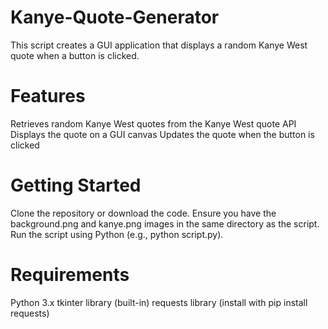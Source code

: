 # Kanye-Quote-Generator
This script creates a GUI application that displays a random Kanye West quote when a button is clicked.

# Features
Retrieves random Kanye West quotes from the Kanye West quote API
Displays the quote on a GUI canvas
Updates the quote when the button is clicked

# Getting Started
Clone the repository or download the code.
Ensure you have the background.png and kanye.png images in the same directory as the script.
Run the script using Python (e.g., python script.py).

# Requirements
Python 3.x
tkinter library (built-in)
requests library (install with pip install requests)
